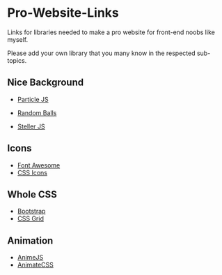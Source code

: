 # Pro-Website-Links

Links for libraries needed to make a pro website for front-end noobs like myself.

Please add your own library that you many know in the respected sub-topics.

## Nice Background

- [Particle JS](https://github.com/VincentGarreau/particles.js/)

- [Random Balls](https://codepen.io/nashvail/pen/wpGgXO)

- [Steller JS](http://markdalgleish.com/projects/stellar.js/)

## Icons

- [Font Awesome](https://fontawesome.com/)
- [CSS Icons](http://cssicon.space/#/)

## Whole CSS

- [Bootstrap](https://getbootstrap.com/)
- [CSS Grid](https://cssgrid.io/)

## Animation

- [AnimeJS](https://github.com/juliangarnier/anime/)
- [AnimateCSS](https://github.com/daneden/animate.css)
